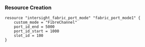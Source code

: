 ### Resource Creation

```hcl
resource "intersight_fabric_port_mode" "fabric_port_mode1" {
    custom_mode = "FibreChannel"
    port_id_end = 5000
    port_id_start = 1000
    slot_id = 100
}
```